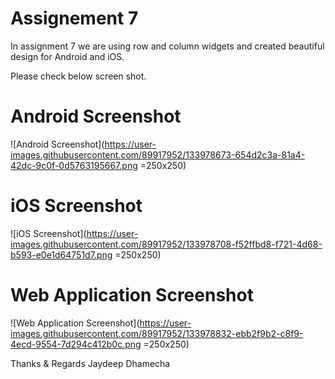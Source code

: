 # Assignement 7

 In assignment 7 we are using row and column widgets and created beautiful design for Android and iOS.
 
 Please check below screen shot.

# Android Screenshot
![Android Screenshot](https://user-images.githubusercontent.com/89917952/133978673-654d2c3a-81a4-42dc-9c0f-0d5763195667.png =250x250)


# iOS Screenshot
![iOS Screenshot](https://user-images.githubusercontent.com/89917952/133978708-f52ffbd8-f721-4d68-b593-e0e1d64751d7.png =250x250)


# Web Application Screenshot
![Web Application Screenshot](https://user-images.githubusercontent.com/89917952/133978832-ebb2f9b2-c8f9-4ecd-9554-7d294c412b0c.png =250x250)

Thanks & Regards
Jaydeep Dhamecha
